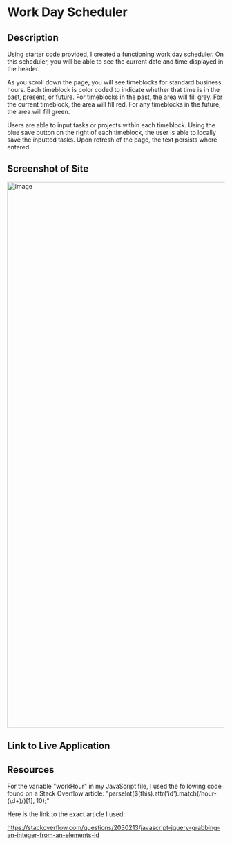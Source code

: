 # Work Day Scheduler

## Description

Using starter code provided, I created a functioning work day scheduler. On this scheduler, you will be able to see the current date and time displayed in the header. 

As you scroll down the page, you will see timeblocks for standard business hours. Each timeblock is color coded to indicate whether that time is in the past, present, or future. For timeblocks in the past, the area will fill grey. For the current timeblock, the area will fill red. For any timeblocks in the future, the area will fill green. 

Users are able to input tasks or projects within each timeblock. Using the blue save button on the right of each timeblock, the user is able to locally save the inputted tasks. Upon refresh of the page, the text persists where entered.

## Screenshot of Site

<img width="1263" alt="image" src="https://github.com/camilleramos1/work-day-scheduler/assets/129894673/cf6181f0-19d5-4497-bbbd-bf224f57ab7d">

## Link to Live Application



## Resources 

For the variable "workHour" in my JavaScript file, I used the following code found on a Stack Overflow article:
"parseInt($(this).attr('id').match(/hour-(\d+)/)[1], 10);"

Here is the link to the exact article I used:

https://stackoverflow.com/questions/2030213/javascript-jquery-grabbing-an-integer-from-an-elements-id
